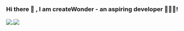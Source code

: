 ### Hi there 👋 , I am createWonder - an aspiring developer 👨🏿‍💻! 

<!--
**createWonder/createWonder** is a ✨ _special_ ✨ repository because its `README.md` (this file) appears on your GitHub profile.

<img align="right" alt="Coding" width="400" src="add your link 
  here">

Here are some ideas to get you started:

- 🔭 I’m currently working on VR education platform for my senior project. 
- 🌱 I’m currently learning 
- 👯 I’m looking to collaborate on ...
- 🤔 I’m looking for help with ...
- 💬 Ask me about ...
- 📫 How to reach me: ...
- 😄 Pronouns: He/Him/His 
- ⚡ Fun fact: ...

[![Oloyo's GitHub stats](https://github-readme-stats.vercel.app/api?username=createWonder)](https://github.com/createWonder/github-readme-stats)
-->

<a href="https://git.io/streak-stats">
  <img align="center" src="http://github-readme-streak-stats.herokuapp.com?user=createWonder&theme=dark" />
</a>
<a href="https://git.io/streak-stats">
  <img align="center"  src="https://github-readme-stats.vercel.app/api?username=createWonder&theme=dark&show_icons=true" />
</a>





